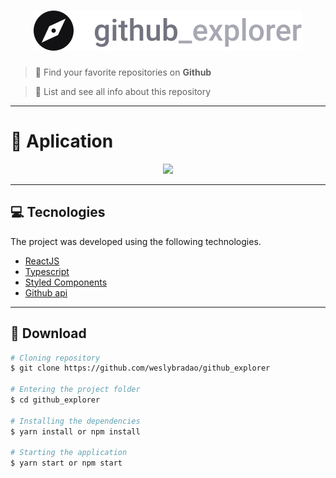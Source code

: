 <h1 align="center">
  <img src="src/assets/logo.svg" />
</h1>

> 🔎 Find your favorite repositories on **Github**

> 📃 List and see all info about this repository

---
# 🎈 Aplication

<p align="center">
  <img src="https://media.giphy.com/media/eH3HMdg7gXM48hbul8/giphy.gif" />
</p>

---

## 💻 Tecnologies

The project was developed using the following technologies.

- [ReactJS](https://reactjs.org)
- [Typescript](https://www.typescriptlang.org/docs/home.html)
- [Styled Components](https://styled-components.com/)
- [Github api](https://api.github.com/)

---

## 📁 Download

```bash
# Cloning repository
$ git clone https://github.com/weslybradao/github_explorer

# Entering the project folder
$ cd github_explorer

# Installing the dependencies
$ yarn install or npm install

# Starting the application
$ yarn start or npm start


```
